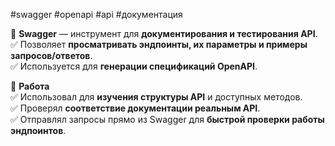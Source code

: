 #swagger #openapi #api #документация

🔹 **Swagger** — инструмент для **документирования и тестирования API**.  
✅ Позволяет **просматривать эндпоинты, их параметры и примеры запросов/ответов**.  
✅ Используется для **генерации спецификаций OpenAPI**.

🔹 **Работа**  
✅ Использовал для **изучения структуры API** и доступных методов.  
✅ Проверял **соответствие документации реальным API**.  
✅ Отправлял запросы прямо из Swagger для **быстрой проверки работы эндпоинтов**.
